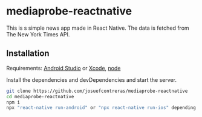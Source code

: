 # mediaprobe-reactnative

This is s simple news app made in React Native. The data is fetched from The New York Times API.

## Installation

Requirements: [Android Studio](https://developer.android.com/studio) or [Xcode](https://developer.apple.com/xcode/), [node](https://nodejs.org/en/)

Install the dependencies and devDependencies and start the server.

```sh
git clone https://github.com/josuefcontreras/mediaprobe-reactnative
cd mediaprobe-reactnative
npm i
npx "react-native run-android" or "npx react-native run-ios" depending on your platform.
```
